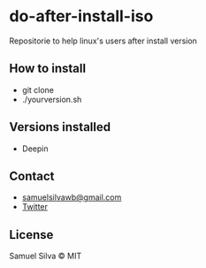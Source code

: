 # do-after-install-iso

Repositorie to help linux's users after install version

## How to install

- git clone
- ./yourversion.sh

## Versions installed

- Deepin

## Contact

- samuelsilvawb@gmail.com
- [Twitter](https://twitter.com/samuelsilvadev)

## License

Samuel Silva &copy; MIT
